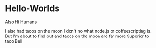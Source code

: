 # Hello-Worlds

Also Hi Humans

I also had tacos on the moon I don't no what node.js or coffeescripting is.
But I'm about to find out and tacos on the moon are far more Superior to taco Bell 
